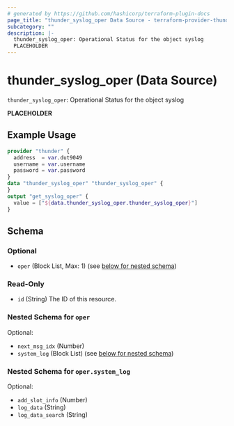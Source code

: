 ```yaml
---
# generated by https://github.com/hashicorp/terraform-plugin-docs
page_title: "thunder_syslog_oper Data Source - terraform-provider-thunder"
subcategory: ""
description: |-
  thunder_syslog_oper: Operational Status for the object syslog
  PLACEHOLDER
---
```


# thunder_syslog_oper (Data Source)

`thunder_syslog_oper`: Operational Status for the object syslog

__PLACEHOLDER__

## Example Usage

```terraform
provider "thunder" {
  address  = var.dut9049
  username = var.username
  password = var.password
}
data "thunder_syslog_oper" "thunder_syslog_oper" {
}
output "get_syslog_oper" {
  value = ["${data.thunder_syslog_oper.thunder_syslog_oper}"]
}
```

<!-- schema generated by tfplugindocs -->
## Schema

### Optional

- `oper` (Block List, Max: 1) (see [below for nested schema](#nestedblock--oper))

### Read-Only

- `id` (String) The ID of this resource.

<a id="nestedblock--oper"></a>
### Nested Schema for `oper`

Optional:

- `next_msg_idx` (Number)
- `system_log` (Block List) (see [below for nested schema](#nestedblock--oper--system_log))

<a id="nestedblock--oper--system_log"></a>
### Nested Schema for `oper.system_log`

Optional:

- `add_slot_info` (Number)
- `log_data` (String)
- `log_data_search` (String)


